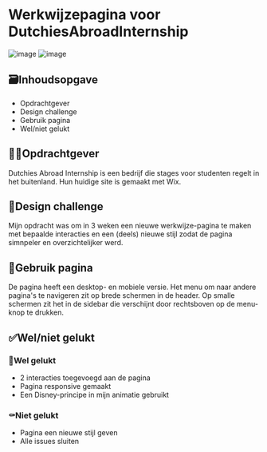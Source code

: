 # Werkwijzepagina voor DutchiesAbroadInternship 
![image](https://user-images.githubusercontent.com/112855849/214816102-0e9c6485-9a86-44e6-8f1b-84679f8a57cb.png)
![image](https://user-images.githubusercontent.com/112855849/214816245-9d24ae55-e59d-4a37-b8e9-c1e2abaf0cc6.png)
## 🗃️Inhoudsopgave
- Opdrachtgever
- Design challenge
- Gebruik pagina
- Wel/niet gelukt

## 🧑‍💻Opdrachtgever
Dutchies Abroad Internship is een bedrijf die stages voor studenten regelt in het buitenland. Hun huidige site is gemaakt met Wix.
## 📝Design challenge
Mijn opdracht was om in 3 weken een nieuwe werkwijze-pagina te maken met bepaalde interacties en een (deels) nieuwe stijl zodat de pagina simnpeler en overzichtelijker werd.
## 📱Gebruik pagina
De pagina heeft een desktop- en mobiele versie. Het menu om naar andere pagina's te navigeren zit op brede schermen in de header. Op smalle schermen zit het in de sidebar die verschijnt door rechtsboven op de menu-knop te drukken.
## ✅Wel/niet gelukt
### 🎉Wel gelukt
- 2 interacties toegevoegd aan de pagina
- Pagina responsive gemaakt
- Een Disney-principe in mijn animatie gebruikt
### ⚰️Niet gelukt
- Pagina een nieuwe stijl geven
- Alle issues sluiten
